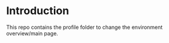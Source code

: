 # Introduction 
This repo contains the profile folder to change the environment overview/main page.
